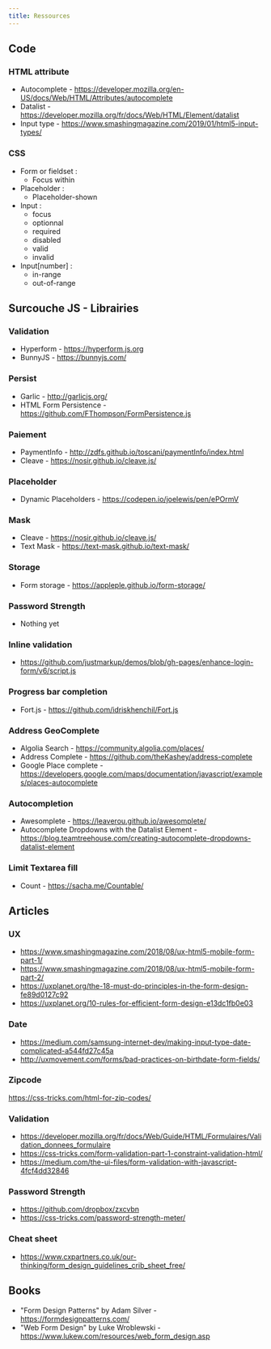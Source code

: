 ```yaml
---
title: Ressources
---
```


## Code

### HTML attribute
- Autocomplete - https://developer.mozilla.org/en-US/docs/Web/HTML/Attributes/autocomplete
- Datalist - https://developer.mozilla.org/fr/docs/Web/HTML/Element/datalist
- Input type - https://www.smashingmagazine.com/2019/01/html5-input-types/

### CSS
- Form or fieldset :
  - Focus within
- Placeholder :
  - Placeholder-shown
- Input :
  - focus
  - optionnal
  - required
  - disabled
  - valid
  - invalid
- Input[number] :
  - in-range
  - out-of-range

## Surcouche JS - Librairies

### Validation

- Hyperform - https://hyperform.js.org
- BunnyJS - https://bunnyjs.com/

### Persist
- Garlic - http://garlicjs.org/
- HTML Form Persistence - https://github.com/FThompson/FormPersistence.js

### Paiement
- PaymentInfo - http://zdfs.github.io/toscani/paymentInfo/index.html
- Cleave - https://nosir.github.io/cleave.js/

### Placeholder
- Dynamic Placeholders - https://codepen.io/joelewis/pen/ePOrmV

### Mask
- Cleave - https://nosir.github.io/cleave.js/
- Text Mask - https://text-mask.github.io/text-mask/

### Storage
- Form storage - https://appleple.github.io/form-storage/

### Password Strength
- Nothing yet

### Inline validation
- https://github.com/justmarkup/demos/blob/gh-pages/enhance-login-form/v6/script.js

### Progress bar completion
- Fort.js - https://github.com/idriskhenchil/Fort.js

### Address GeoComplete
- Algolia Search - https://community.algolia.com/places/
- Address Complete - https://github.com/theKashey/address-complete
- Google Place complete - https://developers.google.com/maps/documentation/javascript/examples/places-autocomplete

### Autocompletion
- Awesomplete - https://leaverou.github.io/awesomplete/
- Autocomplete Dropdowns with the Datalist Element - https://blog.teamtreehouse.com/creating-autocomplete-dropdowns-datalist-element

### Limit Textarea fill
- Count - https://sacha.me/Countable/


## Articles

### UX
- https://www.smashingmagazine.com/2018/08/ux-html5-mobile-form-part-1/
- https://www.smashingmagazine.com/2018/08/ux-html5-mobile-form-part-2/
- https://uxplanet.org/the-18-must-do-principles-in-the-form-design-fe89d0127c92
- https://uxplanet.org/10-rules-for-efficient-form-design-e13dc1fb0e03

### Date
- https://medium.com/samsung-internet-dev/making-input-type-date-complicated-a544fd27c45a
- http://uxmovement.com/forms/bad-practices-on-birthdate-form-fields/

### Zipcode
https://css-tricks.com/html-for-zip-codes/

### Validation
- https://developer.mozilla.org/fr/docs/Web/Guide/HTML/Formulaires/Validation_donnees_formulaire
- https://css-tricks.com/form-validation-part-1-constraint-validation-html/
- https://medium.com/the-ui-files/form-validation-with-javascript-4fcf4dd32846

### Password Strength
- https://github.com/dropbox/zxcvbn
- https://css-tricks.com/password-strength-meter/

### Cheat sheet
- https://www.cxpartners.co.uk/our-thinking/form_design_guidelines_crib_sheet_free/


## Books

- "Form Design Patterns" by Adam Silver - https://formdesignpatterns.com/
- "Web Form Design" by Luke Wroblewski - https://www.lukew.com/resources/web_form_design.asp
